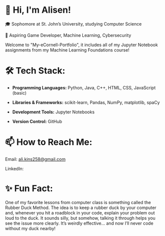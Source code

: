 # 👋 Hi, I'm Alisen! 

🎓 Sophomore at St. John’s University, studying Computer Science 

🔭 Aspiring Game Developer, Machine Learning, Cybersecurity 

Welcome to "My-eCornell-Portfolio", it includes all of my Jupyter Notebook assignments from my Machine Learning Foundations course!

# 🛠 Tech Stack: 

* **Programming Languages:** Python, Java, C++, HTML, CSS, JavaScript (basic) 

* **Libraries & Frameworks:** scikit-learn, Pandas, NumPy, matplotlib, spaCy 

* **Development Tools:** Jupyter Notebooks 

* **Version Control:** GitHub 

# 📫 How to Reach Me: 

Email: ali.kins258@gmail.com  

LinkedIn:   

# ✨ Fun Fact: 

One of my favorite lessons from computer class is something called the Rubber Duck Method. The idea is to keep a rubber duck by your computer and, whenever you hit a roadblock in your code, explain your problem out loud to the duck. It sounds silly, but somehow, talking it through helps you see the issue more clearly. It’s weirdly effective... and now I’ll never code without my duck nearby! 
